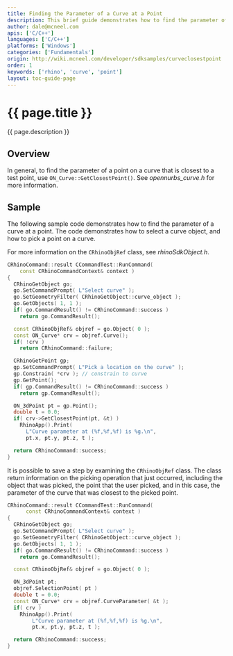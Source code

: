 ```yaml
---
title: Finding the Parameter of a Curve at a Point
description: This brief guide demonstrates how to find the parameter of a curve at a given 3D point using C/C++.
author: dale@mcneel.com
apis: ['C/C++']
languages: ['C/C++']
platforms: ['Windows']
categories: ['Fundamentals']
origin: http://wiki.mcneel.com/developer/sdksamples/curveclosestpoint
order: 1
keywords: ['rhino', 'curve', 'point']
layout: toc-guide-page
---
```


# {{ page.title }}

{{ page.description }}

## Overview

In general, to find the parameter of a point on a curve that is closest to a test point, use `ON_Curve::GetClosestPoint()`.  See *opennurbs_curve.h* for more information.

## Sample

The following sample code demonstrates how to find the parameter of a curve at a point.  The code demonstrates how to select a curve object, and how to pick a point on a curve.

For more information on the `CRhinoObjRef` class, see *rhinoSdkObject.h*.

```cpp
CRhinoCommand::result CCommandTest::RunCommand(
    const CRhinoCommandContext& context )
{
  CRhinoGetObject go;
  go.SetCommandPrompt( L"Select curve" );
  go.SetGeometryFilter( CRhinoGetObject::curve_object );
  go.GetObjects( 1, 1 );
  if( go.CommandResult() != CRhinoCommand::success )
    return go.CommandResult();

  const CRhinoObjRef& objref = go.Object( 0 );
  const ON_Curve* crv = objref.Curve();
  if( !crv )
    return CRhinoCommand::failure;

  CRhinoGetPoint gp;
  gp.SetCommandPrompt( L"Pick a location on the curve" );
  gp.Constrain( *crv ); // constrain to curve
  gp.GetPoint();
  if( gp.CommandResult() != CRhinoCommand::success )
    return gp.CommandResult();

  ON_3dPoint pt = gp.Point();
  double t = 0.0;
  if( crv->GetClosestPoint(pt, &t) )
    RhinoApp().Print(
      L"Curve parameter at (%f,%f,%f) is %g.\n",
      pt.x, pt.y, pt.z, t );

  return CRhinoCommand::success;
}
```

It is possible to save a step by examining the `CRhinoObjRef` class.  The class return information on the picking operation that just occurred, including the object that was picked, the point that the user picked, and in this case, the parameter of the curve that was closest to the picked point.

```cpp
CRhinoCommand::result CCommandTest::RunCommand(
      const CRhinoCommandContext& context )
{
  CRhinoGetObject go;
  go.SetCommandPrompt( L"Select curve" );
  go.SetGeometryFilter( CRhinoGetObject::curve_object );
  go.GetObjects( 1, 1 );
  if( go.CommandResult() != CRhinoCommand::success )
    return go.CommandResult();

  const CRhinoObjRef& objref = go.Object( 0 );

  ON_3dPoint pt;
  objref.SelectionPoint( pt )
  double t = 0.0;
  const ON_Curve* crv = objref.CurveParameter( &t );
  if( crv )
    RhinoApp().Print(
        L"Curve parameter at (%f,%f,%f) is %g.\n",
        pt.x, pt.y, pt.z, t );

  return CRhinoCommand::success;
}
```
